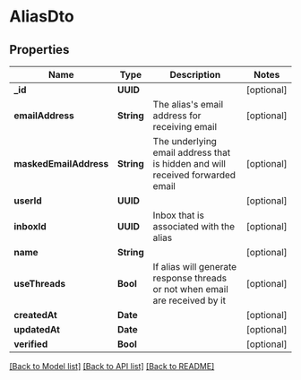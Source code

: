 # AliasDto

## Properties
Name | Type | Description | Notes
------------ | ------------- | ------------- | -------------
**_id** | **UUID** |  | [optional] 
**emailAddress** | **String** | The alias&#39;s email address for receiving email | [optional] 
**maskedEmailAddress** | **String** | The underlying email address that is hidden and will received forwarded email | [optional] 
**userId** | **UUID** |  | [optional] 
**inboxId** | **UUID** | Inbox that is associated with the alias | [optional] 
**name** | **String** |  | [optional] 
**useThreads** | **Bool** | If alias will generate response threads or not when email are received by it | [optional] 
**createdAt** | **Date** |  | [optional] 
**updatedAt** | **Date** |  | [optional] 
**verified** | **Bool** |  | [optional] 

[[Back to Model list]](../README#documentation-for-models) [[Back to API list]](../README#documentation-for-api-endpoints) [[Back to README]](../README)


